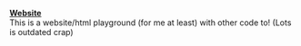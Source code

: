 [**Website**](https://megakiwicoder.github.io)
<br/>
This is a website/html playground (for me at least) with other code to! (Lots is outdated crap)
